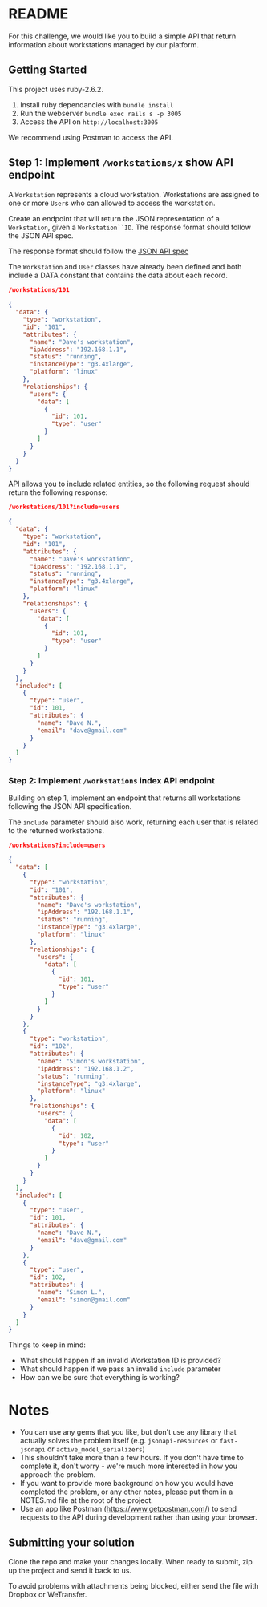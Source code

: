 # README

For this challenge, we would like you to build a simple API that return information about workstations managed by our platform.

## Getting Started 

This project uses ruby-2.6.2.

1. Install ruby dependancies with `bundle install`
2. Run the webserver `bundle exec rails s -p 3005`
3. Access the API on `http://localhost:3005`

We recommend using Postman to access the API.

## Step 1: Implement `/workstations/x` show API endpoint

A `Workstation` represents a cloud workstation. Workstations are assigned to one or more `User`s who can allowed to access the workstation.

Create an endpoint that will return the JSON representation of a `Workstation`, given a `Workstation``ID`. The response format should follow the JSON API spec.

The response format should follow the [JSON API spec](http://jsonapi.org/examples/)

The `Workstation` and `User` classes have already been defined and both include a DATA constant that contains the data about each record.

```json
/workstations/101
  
{
  "data": {
    "type": "workstation",
    "id": "101",
    "attributes": {
      "name": "Dave's workstation",
      "ipAddress": "192.168.1.1",
      "status": "running",
      "instanceType": "g3.4xlarge",
      "platform": "linux"
    },
    "relationships": {
      "users": {
        "data": [
          {
            "id": 101,
            "type": "user"
          }
        ]
      }
    }
  }
}
```

API allows you to include related entities, so the following request should return the following response:

```json
/workstations/101?include=users

{
  "data": {
    "type": "workstation",
    "id": "101",
    "attributes": {
      "name": "Dave's workstation",
      "ipAddress": "192.168.1.1",
      "status": "running",
      "instanceType": "g3.4xlarge",
      "platform": "linux"
    },
    "relationships": {
      "users": {
        "data": [
          {
            "id": 101,
            "type": "user"
          }
        ]
      }
    }
  },
  "included": [
    {
      "type": "user",
      "id": 101,
      "attributes": {
        "name": "Dave N.",
        "email": "dave@gmail.com"
      }
    }
  ]
}
```

### Step 2: Implement `/workstations` index API endpoint

Building on step 1, implement an endpoint that returns all workstations following the JSON API specification.

The `include` parameter should also work, returning each user that is related to the returned workstations.

```json
/workstations?include=users

{
  "data": [
    {
      "type": "workstation",
      "id": "101",
      "attributes": {
        "name": "Dave's workstation",
        "ipAddress": "192.168.1.1",
        "status": "running",
        "instanceType": "g3.4xlarge",
        "platform": "linux"
      },
      "relationships": {
        "users": {
          "data": [
            {
              "id": 101,
              "type": "user"
            }
          ]
        }
      }
    },
    {
      "type": "workstation",
      "id": "102",
      "attributes": {
        "name": "Simon's workstation",
        "ipAddress": "192.168.1.2",
        "status": "running",
        "instanceType": "g3.4xlarge",
        "platform": "linux"
      },
      "relationships": {
        "users": {
          "data": [
            {
              "id": 102,
              "type": "user"
            }
          ]
        }
      }
    }
  ],
  "included": [
    {
      "type": "user",
      "id": 101,
      "attributes": {
        "name": "Dave N.",
        "email": "dave@gmail.com"
      }
    },
    {
      "type": "user",
      "id": 102,
      "attributes": {
        "name": "Simon L.",
        "email": "simon@gmail.com"
      }
    }
  ]
}
```

Things to keep in mind:
* What should happen if an invalid Workstation ID is provided?
* What should happen if we pass an invalid `include` parameter
* How can we be sure that everything is working?

# Notes
* You can use any gems that you like, but don't use any library that actually solves the problem itself (e.g. `jsonapi-resources` or `fast-jsonapi` or `active_model_serializers`)
* This shouldn't take more than a few hours. If you don't have time to complete it, don't worry - we're much more interested in how you approach the problem.
* If you want to provide more background on how you would have completed the problem, or any other notes, please put them in a NOTES.md file at the root of the project.
* Use an app like Postman (https://www.getpostman.com/) to send requests to the API during development rather than using your browser.

## Submitting your solution

Clone the repo and make your changes locally. When ready to submit, zip up the project and send it back to us.

To avoid problems with attachments being blocked, either send the file with Dropbox or WeTransfer.
